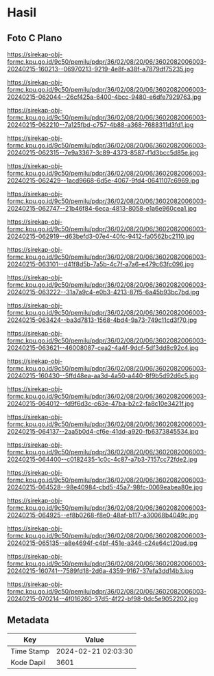 # Hasil

## Foto C Plano

https://sirekap-obj-formc.kpu.go.id/9c50/pemilu/pdpr/36/02/08/20/06/3602082006003-20240215-160213--06970213-9219-4e8f-a38f-a7879df75235.jpg

https://sirekap-obj-formc.kpu.go.id/9c50/pemilu/pdpr/36/02/08/20/06/3602082006003-20240215-062044--26cf425a-6400-4bcc-9480-e6dfe7929763.jpg

https://sirekap-obj-formc.kpu.go.id/9c50/pemilu/pdpr/36/02/08/20/06/3602082006003-20240215-062210--7a125fbd-c757-4b88-a368-7688311d3fd1.jpg

https://sirekap-obj-formc.kpu.go.id/9c50/pemilu/pdpr/36/02/08/20/06/3602082006003-20240215-062315--7e9a3367-3c89-4373-8587-f1d3bcc5d85e.jpg

https://sirekap-obj-formc.kpu.go.id/9c50/pemilu/pdpr/36/02/08/20/06/3602082006003-20240215-062429--1acd9668-6d5e-4067-9fd4-0641107c6969.jpg

https://sirekap-obj-formc.kpu.go.id/9c50/pemilu/pdpr/36/02/08/20/06/3602082006003-20240215-062747--21b46f84-6eca-4813-8058-e1a6e960cea1.jpg

https://sirekap-obj-formc.kpu.go.id/9c50/pemilu/pdpr/36/02/08/20/06/3602082006003-20240215-062919--d63befd3-07e4-40fc-9412-fa0562bc2110.jpg

https://sirekap-obj-formc.kpu.go.id/9c50/pemilu/pdpr/36/02/08/20/06/3602082006003-20240215-063101--d41f8d5b-7a5b-4c7f-a7a6-e479c63fc096.jpg

https://sirekap-obj-formc.kpu.go.id/9c50/pemilu/pdpr/36/02/08/20/06/3602082006003-20240215-063222--31a7a9c4-e0b3-4213-87f5-6a45b93bc7bd.jpg

https://sirekap-obj-formc.kpu.go.id/9c50/pemilu/pdpr/36/02/08/20/06/3602082006003-20240215-063424--ba3d7813-1568-4bd4-9a73-749c11cd3f70.jpg

https://sirekap-obj-formc.kpu.go.id/9c50/pemilu/pdpr/36/02/08/20/06/3602082006003-20240215-063621--46008087-cea2-4a4f-9dcf-5df3dd8c92c4.jpg

https://sirekap-obj-formc.kpu.go.id/9c50/pemilu/pdpr/36/02/08/20/06/3602082006003-20240215-160430--5ffd48ea-aa3d-4a50-a440-8f9b5d92d6c5.jpg

https://sirekap-obj-formc.kpu.go.id/9c50/pemilu/pdpr/36/02/08/20/06/3602082006003-20240215-064012--fd9f6d3c-c63e-47ba-b2c2-fa8c10e3421f.jpg

https://sirekap-obj-formc.kpu.go.id/9c50/pemilu/pdpr/36/02/08/20/06/3602082006003-20240215-064137--2aa5b0d4-cf6e-41dd-a920-fb6373845534.jpg

https://sirekap-obj-formc.kpu.go.id/9c50/pemilu/pdpr/36/02/08/20/06/3602082006003-20240215-064400--c0182435-1c0c-4c87-a7b3-7157cc72fde2.jpg

https://sirekap-obj-formc.kpu.go.id/9c50/pemilu/pdpr/36/02/08/20/06/3602082006003-20240215-064528--98e40984-cbd5-45a7-98fc-0069eabea80e.jpg

https://sirekap-obj-formc.kpu.go.id/9c50/pemilu/pdpr/36/02/08/20/06/3602082006003-20240215-064925--ef8b0268-f8e0-48af-b117-a30068b4049c.jpg

https://sirekap-obj-formc.kpu.go.id/9c50/pemilu/pdpr/36/02/08/20/06/3602082006003-20240215-065135--a8e4694f-c4bf-451e-a346-c24e64c120ad.jpg

https://sirekap-obj-formc.kpu.go.id/9c50/pemilu/pdpr/36/02/08/20/06/3602082006003-20240215-160741--7589fd18-2d6a-4359-9167-37efa3dd14b3.jpg

https://sirekap-obj-formc.kpu.go.id/9c50/pemilu/pdpr/36/02/08/20/06/3602082006003-20240215-070214--4f016260-37d5-4f22-bf98-0dc5e9052202.jpg


## Metadata

| Key        | Value               |
| ---------- | ------------------- |
| Time Stamp | 2024-02-21 02:03:30 |
| Kode Dapil | 3601                |



